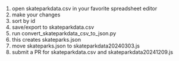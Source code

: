 1. open skateparkdata.csv in your favorite spreadsheet editor 
2. make your changes
3. sort by id
4. save/export to skateparkdata.csv
5. run convert_skateparkdata_csv_to_json.py 
6. this creates skateparks.json
7. move skateparks.json to skateparkdata20240303.js
8. submit a PR for skateparkdata.csv and skateparkdata20241209.js
